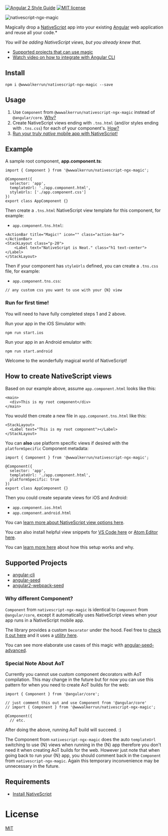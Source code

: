 [![Angular 2 Style Guide](https://mgechev.github.io/angular2-style-guide/images/badge.svg)](https://github.com/mgechev/angular2-style-guide)
[![MIT license](http://img.shields.io/badge/license-MIT-brightgreen.svg)](http://opensource.org/licenses/MIT)

![nativescript-ngx-magic](https://cdn.filestackcontent.com/XXMT4f8S8OGngNsJj0pr?v=0)

Magically drop a [NativeScript](https://www.nativescript.org/) app into your existing [Angular](https://angular.io/) web application and reuse all your code.*

*You will be adding NativeScript views, but you already knew that.*

* [Supported projects that can use magic](#supported-projects)
* [Watch video on how to integrate with Angular CLI](http://www.nativescriptsnacks.com/videos/2016/05/12/magic-scaffolding.html)

## Install

```
npm i @wwwalkerrun/nativescript-ngx-magic --save
```

## Usage

1. Use `Component` from `@wwwalkerrun/nativescript-ngx-magic` instead of `@angular/core`. [Why?](#why-different-component)
2. Create NativeScript views ending with `.tns.html` (and/or styles ending with `.tns.css`) for each of your component's. [How?](#how-to-create-nativescript-views)
3. [Run your truly *native* mobile app with NativeScript!](#run-for-first-time)

## Example

A sample root component, **app.component.ts**:

```
import { Component } from '@wwwalkerrun/nativescript-ngx-magic';

@Component({
  selector: 'app',
  templateUrl: './app.component.html',
  styleUrls: ['./app.component.css']
})
export class AppComponent {}
```

Then create a `.tns.html` NativeScript view template for this component, for example:

* `app.component.tns.html`:

```
<ActionBar title="Magic!" icon="" class="action-bar">
</ActionBar>
<StackLayout class="p-20">
    <Label text="NativeScript is Neat." class="h1 text-center"></Label>
</StackLayout>
```

Then if your component has `styleUrls` defined, you can create a `.tns.css` file, for example:

* `app.component.tns.css`:

```
// any custom css you want to use with your {N} view
```

### Run for first time!

You will need to have fully completed steps 1 and 2 above.

Run your app in the iOS Simulator with:

```
npm run start.ios
```

Run your app in an Android emulator with:

```
npm run start.android
```

Welcome to the wonderfully magical world of NativeScript!

## How to create NativeScript views

Based on our example above, assume `app.component.html` looks like this:

```
<main>
  <div>This is my root component</div>
</main>
```

You would then create a new file in `app.component.tns.html` like this:

```
<StackLayout>
  <Label text="This is my root component"></Label>
</StackLayout>
```

You can **also** use platform specific views if desired with the `platformSpecific` Component metadata:

```
import { Component } from '@wwwalkerrun/nativescript-ngx-magic';

@Component({
  selector: 'app',
  templateUrl: './app.component.html',
  platformSpecific: true
})
export class AppComponent {}
```

Then you could create separate views for iOS and Android:

* `app.component.ios.html`
* `app.component.android.html`

You can [learn more about NativeScript view options here](https://docs.nativescript.org/ui/ui-views).

You can also install helpful view snippets for [VS Code here](https://marketplace.visualstudio.com/items?itemName=wwwalkerrun.nativescript-ngx-snippets) or [Atom Editor here](https://atom.io/packages/nativescript-ngx-atom-snippets).

You can [learn more here](http://angularjs.blogspot.com/2016/03/code-reuse-in-angular-2-native-mobile.html?m=1) about how this setup works and why.

## Supported Projects

* [angular-cli](https://cli.angular.io/)
* [angular-seed](https://github.com/angular/angular-seed)
* [angular2-webpack-seed](https://github.com/NathanWalker/angular2-webpack-seed)

### Why different Component?

`Component` from `nativescript-ngx-magic` is identical to `Component` from `@angular/core`, except it automatically uses NativeScript views when your app runs in a NativeScript mobile app.

The library provides a custom `Decorator` under the hood.
Feel free to [check it out here](https://github.com/wwwalkerrun/nativescript-ngx-magic/blob/master/src/app/plugin/decorators/magic.component.ts) and it uses a [utility here](https://github.com/wwwalkerrun/nativescript-ngx-magic/blob/master/src/app/plugin/decorators/utils.ts).

You can see more elaborate use cases of this magic with [angular-seed-advanced](https://github.com/NathanWalker/angular-seed-advanced).

### Special Note About AoT

Currently you cannot use custom component decorators with AoT compilation. This may change in the future but for now you can use this pattern for when you need to create AoT builds for the web:

```
import { Component } from '@angular/core';

// just comment this out and use Component from '@angular/core'
// import { Component } from '@wwwalkerrun/nativescript-ngx-magic';

@Component({
  // etc.
```

After doing the above, running AoT build will succeed. :)

The Component from `nativescript-ngx-magic` does the auto `templateUrl` switching to use {N} views when running in the {N} app therefore you don't need it when creating AoT builds for the web. However just note that when going back to run your {N} app, you should comment back in the `Component` from `nativescript-ngx-magic`. Again this temporary inconvenience may be unnecessary in the future.

## Requirements

* [Install NativeScript](http://docs.nativescript.org/start/getting-started#install-nativescript-and-configure-your-environment)

# License

[MIT](/LICENSE)
